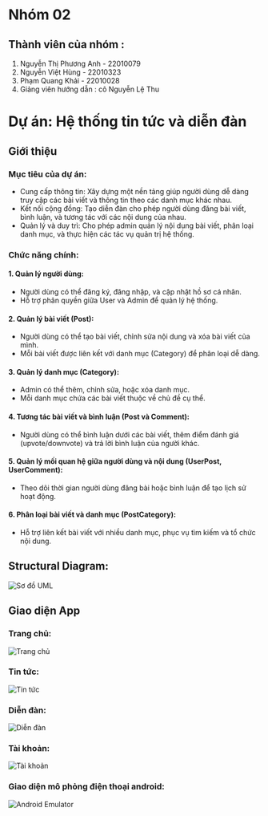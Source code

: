 # Nhóm 02

## Thành viên của nhóm :

1. Nguyễn Thị Phương Anh - 22010079
2. Nguyễn Việt Hùng - 22010323
3. Phạm Quang Khải - 22010028
4. Giảng viên hướng dẫn : cô Nguyễn Lệ Thu

# Dự án: Hệ thống tin tức và diễn đàn

## Giới thiệu
### Mục tiêu của dự án:
- Cung cấp thông tin: Xây dựng một nền tảng giúp người dùng dễ dàng truy cập các bài viết và thông tin theo các danh mục khác nhau.
- Kết nối cộng đồng: Tạo diễn đàn cho phép người dùng đăng bài viết, bình luận, và tương tác với các nội dung của nhau.
- Quản lý và duy trì: Cho phép admin quản lý nội dung bài viết, phân loại danh mục, và thực hiện các tác vụ quản trị hệ thống.
### Chức năng chính:
#### 1. Quản lý người dùng:
- Người dùng có thể đăng ký, đăng nhập, và cập nhật hồ sơ cá nhân.
- Hỗ trợ phân quyền giữa User và Admin để quản lý hệ thống.
#### 2. Quản lý bài viết (Post):
- Người dùng có thể tạo bài viết, chỉnh sửa nội dung và xóa bài viết của mình.
- Mỗi bài viết được liên kết với danh mục (Category) để phân loại dễ dàng.
#### 3. Quản lý danh mục (Category):
- Admin có thể thêm, chỉnh sửa, hoặc xóa danh mục.
- Mỗi danh mục chứa các bài viết thuộc về chủ đề cụ thể.
#### 4. Tương tác bài viết và bình luận (Post và Comment):
- Người dùng có thể bình luận dưới các bài viết, thêm điểm đánh giá (upvote/downvote) và trả lời bình luận của người khác.
#### 5. Quản lý mối quan hệ giữa người dùng và nội dung (UserPost, UserComment):
- Theo dõi thời gian người dùng đăng bài hoặc bình luận để tạo lịch sử hoạt động.
#### 6. Phân loại bài viết và danh mục (PostCategory):
- Hỗ trợ liên kết bài viết với nhiều danh mục, phục vụ tìm kiếm và tổ chức nội dung.

## Structural Diagram:
![Sơ đồ UML](./img/UML.drawio.png)

## Giao diện App

### Trang chủ:
![Trang chủ](./img/trangchu.jpg)

### Tin tức:
![Tin tức](./img/tintuc.jpg)

### Diễn đàn:
![Diễn đàn](./img/diendan.jpg)

### Tài khoản:
![Tài khoản](./img/taikhoan.jpg)

### Giao diện mô phỏng điện thoại android:
![Android Emulator](./img/android_emu.png)